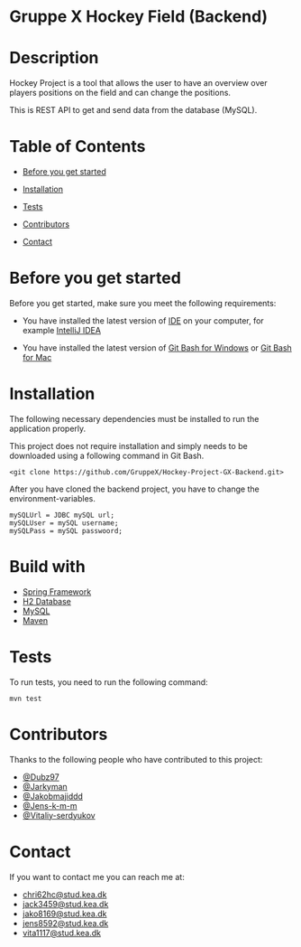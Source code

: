 # Gruppe X Hockey Field (Backend)

# Description

Hockey Project is a tool that allows the user to have an overview over players positions on the field and can change the
positions.

This is REST API to get and send data from the database (MySQL).

# Table of Contents

* [Before you get started](#Before-you-get-started)

* [Installation](#installation)

* [Tests](#tests)

* [Contributors](#contributors)

* [Contact](#contact)

# Before you get started

Before you get started, make sure you meet the following requirements:

- You have installed the latest version of [IDE](https://en.wikipedia.org/wiki/Integrated_development_environment) on
  your computer, for example [IntelliJ IDEA](https://www.jetbrains.com/idea/)

- You have installed the latest version of [Git Bash for Windows](https://gitforwindows.org)
  or [Git Bash for Mac](https://downloads.digitaltrends.com/git/mac)

# Installation

The following necessary dependencies must be installed to run the application properly.

This project does not require installation and simply needs to be downloaded using a following command in Git Bash.

```
<git clone https://github.com/GruppeX/Hockey-Project-GX-Backend.git>
```

After you have cloned the backend project, you have to change the environment-variables.

```
mySQLUrl = JDBC mySQL url;
mySQLUser = mySQL username;
mySQLPass = mySQL passwoord;
```

# Build with

* [Spring Framework](https://spring.io/projects/spring-framework)
* [H2 Database](https://www.h2database.com/html/main.html)
* [MySQL](https://www.mysql.com/)
* [Maven](https://maven.apache.org/)

# Tests

To run tests, you need to run the following command:

```
mvn test
```

# Contributors

Thanks to the following people who have contributed to this project:

- [@Dubz97](https://github.com/Dubz97)
- [@Jarkyman](https://github.com/Jarkyman)
- [@Jakobmajiddd](https://github.com/jakobmajiddd)
- [@Jens-k-m-m](https://github.com/jens-k-m-m)
- [@Vitaliy-serdyukov](https://github.com/vitaliy-serdyukov)

# Contact

If you want to contact me you can reach me at:

- [chri62hc@stud.kea.dk](mailto:chri62hc@stud.kea.dk)
- [jack3459@stud.kea.dk](mailto:jack3459@stud.kea.dk)
- [jako8169@stud.kea.dk](mailto:jako8169@stud.kea.dk)
- [jens8592@stud.kea.dk](mailto:jens8592@stud.kea.dk)
- [vita1117@stud.kea.dk](mailto:vita1117@stud.kea.dk)
